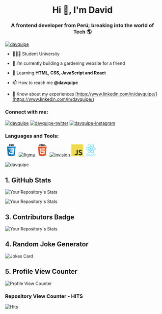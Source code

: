 <h1 align="center">Hi 👋, I'm David</h1>
<h3 align="center">A frontend developer from Perú; breaking into the world of Tech 🌎</h3>

<!-- <p align="left"> <img src="https://komarev.com/ghpvc/?username=zocodes&label=Profile%20views&color=0e75b6&style=flat" alt="zocodes" /> </p> -->

<p align="left"> <a href="https://twitter.com/davquipe" target="blank"><img src="https://img.shields.io/twitter/follow/davquipe?logo=twitter&style=for-the-badge" alt="davquipe" /></a> </p>

- 👩🏻‍💻  Student University 

- 🔭 I’m currently building a gardening website for a friend

- 🌱 Learning **HTML, CSS, JavaScript and React**

- 📫 How to reach me **@davquipe**

- 📄 Know about my experiences [https://www.linkedin.com/in/davquipe/](https://www.linkedin.com/in/davquipe/)

<h3 align="left">Connect with me:</h3>
<p align="left">
<!-- <a href="https://codepen.io/zocodes" target="blank"><img align="center" src="https://raw.githubusercontent.com/rahuldkjain/github-profile-readme-generator/master/src/images/icons/Social/codepen.svg" alt="zocodes" height="30" width="40" /></a> -->
<a href="https://twitter.com/davquipe" target="blank"><img align="center" src="https://raw.githubusercontent.com/rahuldkjain/github-profile-readme-generator/master/src/images/icons/Social/twitter.svg" alt="davquipe" height="30" width="40" /></a>
<a href="https://linkedin.com/in/davquipe" target="blank"><img align="center" src="https://raw.githubusercontent.com/rahuldkjain/github-profile-readme-generator/master/src/images/icons/Social/linked-in-alt.svg" alt="davquipe-twitter" height="30" width="40" /></a>
<a href="https://instagram.com/davquipe" target="blank"><img align="center" src="https://raw.githubusercontent.com/rahuldkjain/github-profile-readme-generator/master/src/images/icons/Social/instagram.svg" alt="davquipe-instagram" height="30" width="40" /></a>
</p>

<h3 align="left">Languages and Tools:</h3>
<p align="left"> <a href="https://www.w3schools.com/css/" target="_blank"> <img src="https://raw.githubusercontent.com/devicons/devicon/master/icons/css3/css3-original-wordmark.svg" alt="css3" width="40" height="40"/> </a> <a href="https://www.figma.com/" target="_blank"> <img src="https://www.vectorlogo.zone/logos/figma/figma-icon.svg" alt="figma" width="40" height="40"/> </a> <a href="https://www.w3.org/html/" target="_blank"> <img src="https://raw.githubusercontent.com/devicons/devicon/master/icons/html5/html5-original-wordmark.svg" alt="html5" width="40" height="40"/> </a> <a href="https://www.invisionapp.com/" target="_blank"> <img src="https://www.vectorlogo.zone/logos/invisionapp/invisionapp-icon.svg" alt="invision" width="40" height="40"/> </a> <a href="https://developer.mozilla.org/en-US/docs/Web/JavaScript" target="_blank"> <img src="https://raw.githubusercontent.com/devicons/devicon/master/icons/javascript/javascript-original.svg" alt="javascript" width="40" height="40"/> </a> <a href="https://reactjs.org/" target="_blank"> <img src="https://raw.githubusercontent.com/devicons/devicon/master/icons/react/react-original-wordmark.svg" alt="react" width="40" height="40"/> </a> </p>

<!-- <h3 align="left">Support:</h3>
<p><a href="https://www.buymeacoffee.com/ZoCodes"> <img align="left" src="https://cdn.buymeacoffee.com/buttons/v2/default-yellow.png" height="50" width="210" alt="ZoCodes" /></a></p><br><br> -->

<p><img align="center" src="https://github-readme-stats.vercel.app/api/top-langs?username=davquipe&show_icons=true&locale=en&layout=compact" alt="davquipe" /></p>

<!---
ZoCodes/ZoCodes is a ✨ special ✨ repository because its `README.md` (this file) appears on your GitHub profile.
You can click the Preview link to take a look at your changes.
--->

## 1. GitHub Stats
![Your Repository's Stats](https://github-readme-stats.vercel.app/api?username=davquipe&show_icons=true)

![Your Repository's Stats](https://github-readme-stats.vercel.app/api/top-langs/?username=davquipe&theme=blue-green)

## 3. Contributors Badge
![Your Repository's Stats](https://contrib.rocks/image?repo=davquipe/davquipe-homepage)
## 4. Random Joke Generator
![Jokes Card](https://readme-jokes.vercel.app/api)
## 5. Profile View Counter
![Profile View Counter](https://komarev.com/ghpvc/?username=davquipe)
### Repository View Counter - HITS
![Hits](https://hitcounter.pythonanywhere.com/count/tag.svg?url=https://github.com/davquipe/python)
